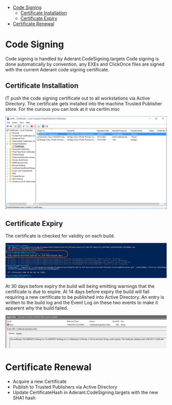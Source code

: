 - [Code Signing](#code-signing)
    - [Certificate Installation](#certificate-installation)
    - [Certificate Expiry](#certificate-expiry)
- [Certificate Renewal](#certificate-renewal)

# Code Signing

Code signing is handled by Aderant.CodeSigning.targets
Code signing is done automatically by convention, any EXEs and ClickOnce files are signed with the current Aderant code signing certificate.

## Certificate Installation

IT push the code signing certificate out to all workstations via Active Directory. The certificate gets installed into the machine Trusted Publisher store. For the curious you can look at it via certlm.msc

![](2016-12-20-17-09-05.png)

## Certificate Expiry

The certificate is checked for validity on each build.

![](2016-12-20-17-10-13.png)

At 30 days before expiry the build will being emitting warnings that the certificate is due to expire.
At 14 days before expiry the build will fail requiring a new certificate to be published into Active Directory.
An entry is written to the build log and the Event Log on these two events to make it apparent why the build failed.

![](2016-12-20-17-10-33.png)

# Certificate Renewal

* Acquire a new Certificate
* Publish to Trusted Publishers via Active Directory
* Update CertificateHash in Aderant.CodeSigning.targets with the new SHA1 hash